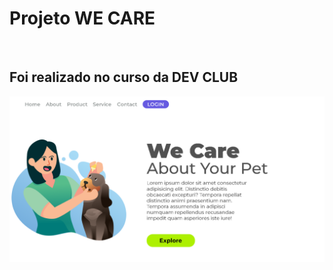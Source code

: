 <h1> Projeto WE CARE </h1>
<br>
<h2> Foi realizado no curso da DEV CLUB </h2>

<img src= "https://github.com/DouglasLuan/projeto-Figma/blob/main/assets/print%20melhorado%20.png?raw=true" />
